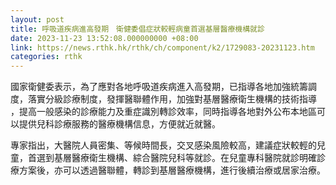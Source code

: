 ```yaml
---
layout: post
title: 呼吸道疾病進高發期　衛健委倡症狀較輕病童首選基層醫療機構就診
date: 2023-11-23 13:52:08.000000000 +08:00
link: https://news.rthk.hk/rthk/ch/component/k2/1729083-20231123.htm
categories: rthk
---
```


國家衛健委表示，為了應對各地呼吸道疾病進入高發期，已指導各地加強統籌調度，落實分級診療制度，發揮醫聯體作用，加強對基層醫療衛生機構的技術指導 ，提高一般感染的診療能力及重症識別轉診效率，同時指導各地對外公布本地區可以提供兒科診療服務的醫療機構信息，方便就近就醫。

專家指出，大醫院人員密集、等候時間長，交叉感染風險較高，建議症狀較輕的兒童，首選到基層醫療衛生機構、綜合醫院兒科等就診。在兒童專科醫院就診明確診療方案後，亦可以透過醫聯體，轉診到基層醫療機構，進行後續治療或居家治療。
